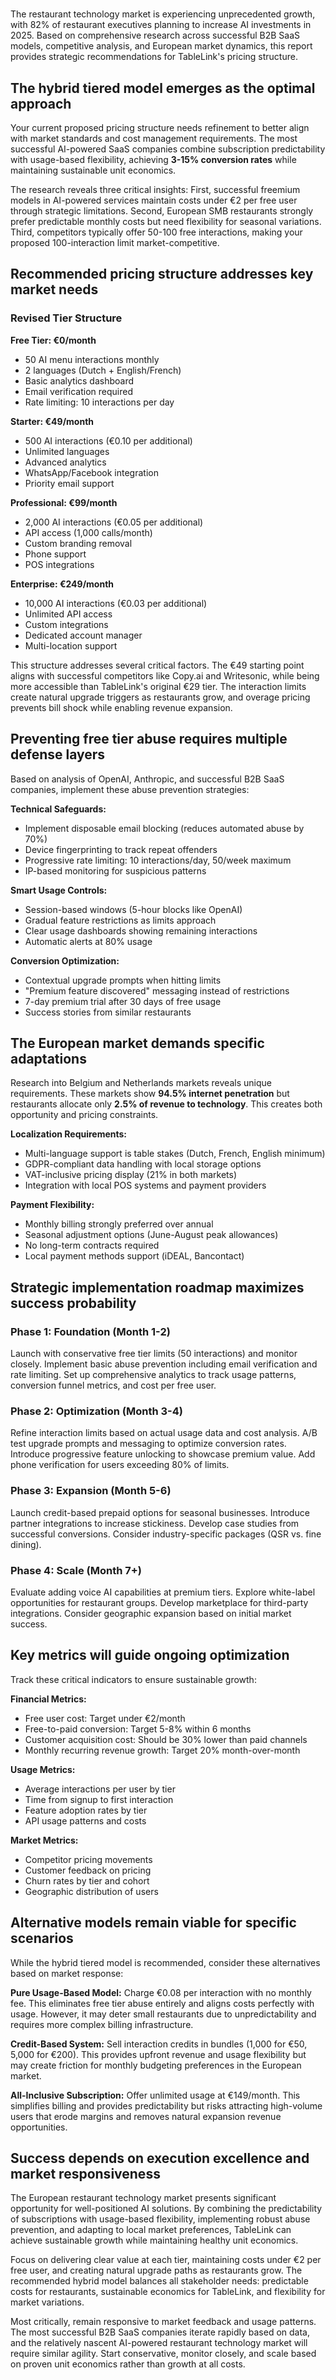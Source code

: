 #
The restaurant technology market is experiencing unprecedented growth, with 82% of restaurant executives planning to increase AI investments in 2025. Based on comprehensive research across successful B2B SaaS models, competitive analysis, and European market dynamics, this report provides strategic recommendations for TableLink's pricing structure.

## The hybrid tiered model emerges as the optimal approach

Your current proposed pricing structure needs refinement to better align with market standards and cost management requirements. The most successful AI-powered SaaS companies combine subscription predictability with usage-based flexibility, achieving **3-15% conversion rates** while maintaining sustainable unit economics.

The research reveals three critical insights: First, successful freemium models in AI-powered services maintain costs under €2 per free user through strategic limitations. Second, European SMB restaurants strongly prefer predictable monthly costs but need flexibility for seasonal variations. Third, competitors typically offer 50-100 free interactions, making your proposed 100-interaction limit market-competitive.

## Recommended pricing structure addresses key market needs

### **Revised Tier Structure**

**Free Tier: €0/month**
- 50 AI menu interactions monthly
- 2 languages (Dutch + English/French)
- Basic analytics dashboard
- Email verification required
- Rate limiting: 10 interactions per day

**Starter: €49/month** 
- 500 AI interactions (€0.10 per additional)
- Unlimited languages
- Advanced analytics
- WhatsApp/Facebook integration
- Priority email support

**Professional: €99/month**
- 2,000 AI interactions (€0.05 per additional)
- API access (1,000 calls/month)
- Custom branding removal
- Phone support
- POS integrations

**Enterprise: €249/month**
- 10,000 AI interactions (€0.03 per additional)
- Unlimited API access
- Custom integrations
- Dedicated account manager
- Multi-location support

This structure addresses several critical factors. The €49 starting point aligns with successful competitors like Copy.ai and Writesonic, while being more accessible than TableLink's original €29 tier. The interaction limits create natural upgrade triggers as restaurants grow, and overage pricing prevents bill shock while enabling revenue expansion.

## Preventing free tier abuse requires multiple defense layers

Based on analysis of OpenAI, Anthropic, and successful B2B SaaS companies, implement these abuse prevention strategies:

**Technical Safeguards:**
- Implement disposable email blocking (reduces automated abuse by 70%)
- Device fingerprinting to track repeat offenders
- Progressive rate limiting: 10 interactions/day, 50/week maximum
- IP-based monitoring for suspicious patterns

**Smart Usage Controls:**
- Session-based windows (5-hour blocks like OpenAI)
- Gradual feature restrictions as limits approach
- Clear usage dashboards showing remaining interactions
- Automatic alerts at 80% usage

**Conversion Optimization:**
- Contextual upgrade prompts when hitting limits
- "Premium feature discovered" messaging instead of restrictions
- 7-day premium trial after 30 days of free usage
- Success stories from similar restaurants

## The European market demands specific adaptations

Research into Belgium and Netherlands markets reveals unique requirements. These markets show **94.5% internet penetration** but restaurants allocate only **2.5% of revenue to technology**. This creates both opportunity and pricing constraints.

**Localization Requirements:**
- Multi-language support is table stakes (Dutch, French, English minimum)
- GDPR-compliant data handling with local storage options
- VAT-inclusive pricing display (21% in both markets)
- Integration with local POS systems and payment providers

**Payment Flexibility:**
- Monthly billing strongly preferred over annual
- Seasonal adjustment options (June-August peak allowances)
- No long-term contracts required
- Local payment methods support (iDEAL, Bancontact)

## Strategic implementation roadmap maximizes success probability

### **Phase 1: Foundation (Month 1-2)**
Launch with conservative free tier limits (50 interactions) and monitor closely. Implement basic abuse prevention including email verification and rate limiting. Set up comprehensive analytics to track usage patterns, conversion funnel metrics, and cost per free user.

### **Phase 2: Optimization (Month 3-4)**
Refine interaction limits based on actual usage data and cost analysis. A/B test upgrade prompts and messaging to optimize conversion rates. Introduce progressive feature unlocking to showcase premium value. Add phone verification for users exceeding 80% of limits.

### **Phase 3: Expansion (Month 5-6)**
Launch credit-based prepaid options for seasonal businesses. Introduce partner integrations to increase stickiness. Develop case studies from successful conversions. Consider industry-specific packages (QSR vs. fine dining).

### **Phase 4: Scale (Month 7+)**
Evaluate adding voice AI capabilities at premium tiers. Explore white-label opportunities for restaurant groups. Develop marketplace for third-party integrations. Consider geographic expansion based on initial market success.

## Key metrics will guide ongoing optimization

Track these critical indicators to ensure sustainable growth:

**Financial Metrics:**
- Free user cost: Target under €2/month
- Free-to-paid conversion: Target 5-8% within 6 months
- Customer acquisition cost: Should be 30% lower than paid channels
- Monthly recurring revenue growth: Target 20% month-over-month

**Usage Metrics:**
- Average interactions per user by tier
- Time from signup to first interaction
- Feature adoption rates by tier
- API usage patterns and costs

**Market Metrics:**
- Competitor pricing movements
- Customer feedback on pricing
- Churn rates by tier and cohort
- Geographic distribution of users

## Alternative models remain viable for specific scenarios

While the hybrid tiered model is recommended, consider these alternatives based on market response:

**Pure Usage-Based Model:**
Charge €0.08 per interaction with no monthly fee. This eliminates free tier abuse entirely and aligns costs perfectly with usage. However, it may deter small restaurants due to unpredictability and requires more complex billing infrastructure.

**Credit-Based System:**
Sell interaction credits in bundles (1,000 for €50, 5,000 for €200). This provides upfront revenue and usage flexibility but may create friction for monthly budgeting preferences in the European market.

**All-Inclusive Subscription:**
Offer unlimited usage at €149/month. This simplifies billing and provides predictability but risks attracting high-volume users that erode margins and removes natural expansion revenue opportunities.

## Success depends on execution excellence and market responsiveness

The European restaurant technology market presents significant opportunity for well-positioned AI solutions. By combining the predictability of subscriptions with usage-based flexibility, implementing robust abuse prevention, and adapting to local market preferences, TableLink can achieve sustainable growth while maintaining healthy unit economics.

Focus on delivering clear value at each tier, maintaining costs under €2 per free user, and creating natural upgrade paths as restaurants grow. The recommended hybrid model balances all stakeholder needs: predictable costs for restaurants, sustainable economics for TableLink, and flexibility for market variations.

Most critically, remain responsive to market feedback and usage patterns. The most successful B2B SaaS companies iterate rapidly based on data, and the relatively nascent AI-powered restaurant technology market will require similar agility. Start conservative, monitor closely, and scale based on proven unit economics rather than growth at all costs.